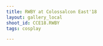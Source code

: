 ```yaml
---
title: RWBY at Colossalcon East'18
layout: gallery_local
shoot_id: CCE18.RWBY
tags: cosplay

---
```


